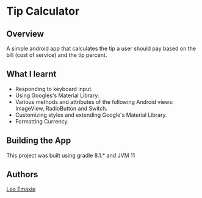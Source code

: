 # Tip Calculator

## Overview
A simple android app that calculates the tip a user should pay based on the bill (cost of service) and the tip percent.

## What I learnt
* Responding to keyboard input.
* Using Googles's Material Library.
* Various methods and attributes of the following Android views: ImageView, RadioButton and Switch.
* Customizing styles and extending Google's Material Library.
* Formatting Currency.

## Building the App
This project was built using gradle 8.1.* and JVM 11

## Authors
[Leo Emaxie](https://github.com/leoemaxie)